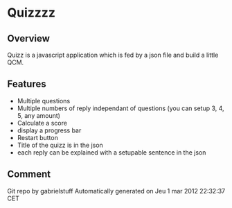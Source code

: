 # Quizzzz

## Overview 

Quizz is a javascript application which is fed by a json file and build a little QCM. 

## Features

- Multiple questions
- Multiple numbers of reply independant of questions (you can setup 3, 4, 5, any amount)
- Calculate a score
- display a progress bar
- Restart button
- Title of the quizz is in the json
- each reply can be explained with a setupable sentence in the json


## Comment

Git repo by gabrielstuff
 Automatically generated on Jeu  1 mar 2012 22:32:37 CET
